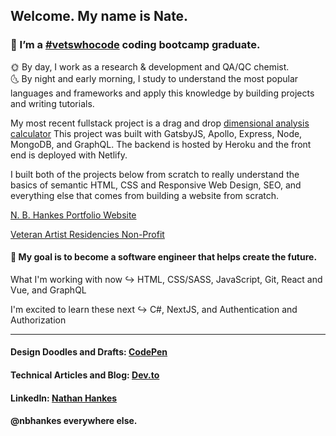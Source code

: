 ## Welcome. My name is Nate.

### 🔭 I’m a [#vetswhocode](https://vetswhocode.io/) coding bootcamp graduate. <br>
🌞 By day, I work as a research & development and QA/QC chemist. <br>
🌜 By night and early morning, I study to understand the most popular languages and frameworks and apply this knowledge by building projects and writing tutorials. <br>

My most recent fullstack project is a drag and drop [dimensional analysis calculator](https://dimensional-analysis-app.netlify.app/) This project was built with GatsbyJS, Apollo, Express, Node, MongoDB, and GraphQL. The backend is hosted by Heroku and the front end is deployed with Netlify.

I built both of the projects below from scratch to really understand the basics of semantic HTML, CSS and Responsive Web Design, SEO, and everything else that comes from building a website from scratch.

[N. B. Hankes Portfolio Website](https://www.nbhankes.dev/)

[Veteran Artist Residencies Non-Profit](https://www.veteranarts.org/)

#### 🚀 My goal is to become a software engineer that helps create the future.

What I'm working with now ↪️ HTML, CSS/SASS, JavaScript, Git, React and Vue, and GraphQL

I'm excited to learn these next ↪️ C#, NextJS, and Authentication and Authorization

<hr />

#### Design Doodles and Drafts: [CodePen](https://codepen.io/nbhankes) <br>
#### Technical Articles and Blog: [Dev.to](https://dev.to/nbhankes) <br>
#### LinkedIn: [Nathan Hankes](https://www.linkedin.com/in/nbhankes/) <br>

#### @nbhankes everywhere else.
